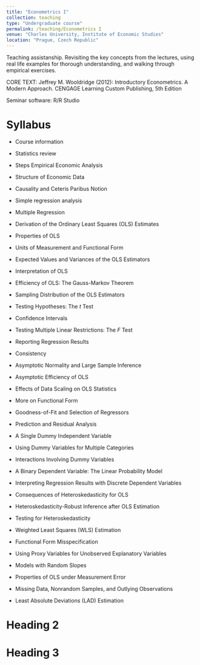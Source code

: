 ```yaml
---
title: "Econometrics I"
collection: teaching
type: "Undergraduate course"
permalink: /teaching/Econometrics I
venue: "Charles University, Institute of Economic Studies"
location: "Prague, Czech Republic"
---
```


Teaching assistanship. Revisiting the key concepts from the lectures, using real life examples for thorough understanding, and walking through empirical exercises.

CORE TEXT:
Jeffrey M. Wooldridge (2012): Introductory Econometrics. A Modern Approach.
CENGAGE Learning Custom Publishing, 5th Edition

Seminar software: R/R Studio

Syllabus
======

- Course information
- Statistics review
- Steps Empirical Economic Analysis
- Structure of Economic Data
- Causality and Ceteris Paribus Notion

- Simple regression analysis
- Multiple Regression
- Derivation of the Ordinary Least Squares (OLS) Estimates
- Properties of OLS
- Units of Measurement and Functional Form
- Expected Values and Variances of the OLS Estimators
- Interpretation of OLS
- Efficiency of OLS: The Gauss-Markov Theorem

- Sampling Distribution of the OLS Estimators
- Testing Hypotheses: The <i>t</i> Test
- Confidence Intervals
- Testing Multiple Linear Restrictions: The <i>F</i> Test
- Reporting Regression Results
- Consistency
- Asymptotic Normality and Large Sample Inference
- Asymptotic Efficiency of OLS

- Effects of Data Scaling on OLS Statistics
- More on Functional Form
- Goodness-of-Fit and Selection of Regressors
- Prediction and Residual Analysis
- A Single Dummy Independent Variable
- Using Dummy Variables for Multiple Categories
- Interactions Involving Dummy Variables
- A Binary Dependent Variable: The Linear Probability Model
- Interpreting Regression Results with Discrete Dependent Variables

- Consequences of Heteroskedasticity for OLS
- Heteroskedasticity-Robust Inference after OLS Estimation
- Testing for Heteroskedasticity
- Weighted Least Squares (WLS) Estimation
- Functional Form Misspecification
- Using Proxy Variables for Unobserved Explanatory Variables
- Models with Random Slopes
- Properties of OLS under Measurement Error
- Missing Data, Nonrandom Samples, and Outlying Observations
- Least Absolute Deviations (LAD) Estimation

Heading 2
======

Heading 3
======
